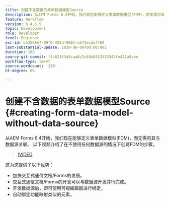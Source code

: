 ```yaml
---
title: 创建不含数据的表单数据模型Source
description: 从AEM Forms 6.4开始，我们现在能够定义表单数据模型(FDM)，而无需将其与数据源关联。 以下视频介绍了在不使用任何数据源的情况下创建FDM的步骤。
feature: Workflow
version: 6.4,6.5
topic: Development
role: Developer
level: Beginner
exl-id: b43568e7-99f0-425d-9601-c671ecdaff69
last-substantial-update: 2020-06-09T00:00:00Z
duration: 188
source-git-commit: f4c621f3a9caa8c2c64b8323312343fe421a5aee
workflow-type: tm+mt
source-wordcount: '138'
ht-degree: 0%

---
```


# 创建不含数据的表单数据模型Source {#creating-form-data-model-without-data-source}

从AEM Forms 6.4开始，我们现在能够定义表单数据模型(FDM)，而无需将其与数据源关联。 以下视频介绍了在不使用任何数据源的情况下创建FDM的步骤。

>[!VIDEO](https://video.tv.adobe.com/v/21414?quality=12&learn=on)

这为您提供了以下优势：

* 加快交互式通信文档/Forms的发展。
* 交互式通信文档/Forms的开发可以与数据源开发并行完成。
* 开发数据源后，即可使用可视编辑器进行绑定。
* 自动绑定功能映射类似的元素。
